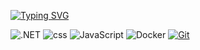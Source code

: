 [![Typing SVG](https://readme-typing-svg.herokuapp.com?font=Josefin+Sans&duration=3000&pause=1000&color=1F00FFFB&center=%E7%9C%9F&vCenter=%E7%9C%9F&repeat=%E7%9C%9F&random=%E7%9C%9F&width=435&lines=Welcome+to+the+Fieeos+Github+warehouse)](https://git.io/typing-svg)


![.NET](https://img.shields.io/badge/.PHP-512BD4?style=flat-square&logo=C-Sharp&logoColor=ffffff)
![css](https://img.shields.io/badge/-CSS-007396?style=flat-square&logo=java&logoColor=ffffff)
![JavaScript](https://img.shields.io/badge/JavaScript-F7DF1E?style=flat-square&logo=JavaScript&logoColor=ffffff)
![Docker](https://img.shields.io/badge/Docker-2496ED?style=flat-square&logo=docker&logoColor=ffffff)
[![Git](https://img.shields.io/badge/-Git-f05032?style=flat-square&logo=git&logoColor=white)](https://git-scm.com/)

